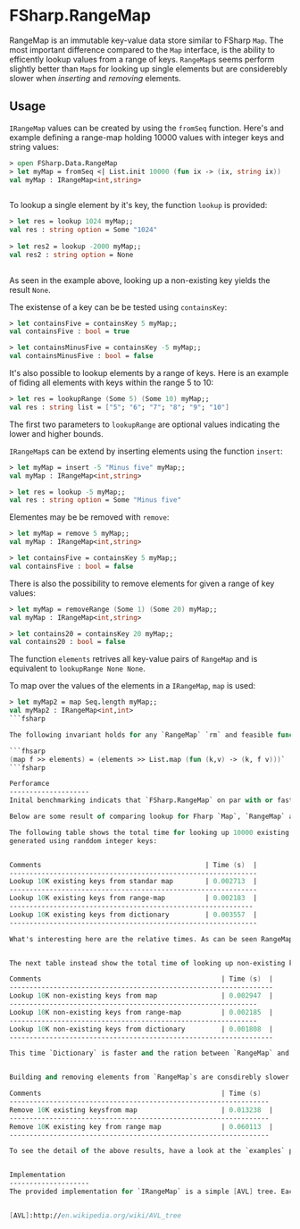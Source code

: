 FSharp.RangeMap
===============
RangeMap is an immutable key-value data store similar to FSharp `Map`. The most important difference compared to the `Map` interface, is the ability to efficently lookup values from a range of keys. `RangeMap`s seems perform slightly better than `Map`s for looking up single elements but are considerebly slower when *inserting* and *removing* elements.


Usage
---------
`IRangeMap` values can be created by using the `fromSeq` function. Here's and example defining a range-map holding 10000 values with integer keys and string values:

```fsharp
> open FSharp.Data.RangeMap
> let myMap = fromSeq <| List.init 10000 (fun ix -> (ix, string ix))
val myMap : IRangeMap<int,string>
    
```

To lookup a single element by it's key, the function `lookup` is provided:

```fsharp
> let res = lookup 1024 myMap;;
val res : string option = Some "1024"
    
> let res2 = lookup -2000 myMap;;
val res2 : string option = None
    
```
As seen in the example above, looking up a non-existing key yields the result `None`.

The existense of a key can be be tested using `containsKey`:

```fsharp
> let containsFive = containsKey 5 myMap;;
val containsFive : bool = true

> let containsMinusFive = containsKey -5 myMap;;
val containsMinusFive : bool = false

```

It's also possible to lookup elements by a range of keys. Here is an example of fiding all elements with keys within the range 5 to 10:

```fsharp
> let res = lookupRange (Some 5) (Some 10) myMap;;
val res : string list = ["5"; "6"; "7"; "8"; "9"; "10"]

```

The first two parameters to `lookupRange` are optional values indicating the lower and higher bounds.


`IRangeMap`s can be extend by inserting elements using the function `insert`:

```fsharp
> let myMap = insert -5 "Minus five" myMap;;
val myMap : IRangeMap<int,string>

> let res = lookup -5 myMap;;
val res : string option = Some "Minus five"
```

Elementes may be be removed with `remove`:
```fsharp
> let myMap = remove 5 myMap;;
val myMap : IRangeMap<int,string>

> let containsFive = containsKey 5 myMap;;
val containsFive : bool = false

```

There is also the possibility to remove elements for given a range of key values:

```fsharp
> let myMap = removeRange (Some 1) (Some 20) myMap;;
val myMap : IRangeMap<int,string>

> let contains20 = containsKey 20 myMap;;
val contains20 : bool = false
```

The function `elements` retrives all key-value pairs of `RangeMap` and is equivalent to `lookupRange None None`.

To map over the values of the elements in a `IRangeMap`, `map` is used:

```fsharp
> let myMap2 = map Seq.length myMap;;
val myMap2 : IRangeMap<int,int>
```fsharp

The following invariant holds for any `RangeMap` `rm` and feasible function `f`: 

```fhsarp
(map f >> elements) = (elements >> List.map (fun (k,v) -> (k, f v)))`
```fsharp

Perforamce
--------------------
Inital benchmarking indicats that `FSharp.RangeMap` on par with or faster than the standard FSharp `Map` implementation in terms of looking up elements using the `lookup` function. 

Below are some result of comparing lookup for Fharp `Map`, `RangeMap` and standard .NET dictionaries. 

The following table shows the total time for looking up 10000 existing keys from collections holding 100000 elements
generated using randdom integer keys:


Comments                                         | Time (s)  |
--------------------------------------------------------------
Lookup 10K existing keys from standar map        | 0.002713  |
--------------------------------------------------------------
Lookup 10K existing keys from range-map          | 0.002183  |
-------------------------------------------------------------
Lookup 10K existing keys from dictionary         | 0.003557  |
--------------------------------------------------------------

What's interesting here are the relative times. As can be seen RangeMap is fast than both `Dictionary` and `Map`.


The next table instead show the total time of looking up non-existing keys:

Comments                                             | Time (s)  |
------------------------------------------------------------------
Lookup 10K non-existing keys from map                | 0.002947  |
--------------------------------------------------------------
Lookup 10K non-existing keys from range-map          | 0.002185  |
--------------------------------------------------------------
Lookup 10K non-existing keys from dictionary         | 0.001808  |
------------------------------------------------------------------

This time `Dictionary` is faster and the ration between `RangeMap` and `Map` is similar.


Building and removing elements from `RangeMap`s are consdirebly slower than the equivalent functions on `Map`:

Comments                                             | Time (s)
-----------------------------------------------------------------
Remove 10K existing keysfrom map                     | 0.013238  |
-----------------------------------------------------------------
Remove 10K existing key from range map               | 0.060113  |
-----------------------------------------------------------------

To see the detail of the above results, have a look at the `examples` project. 


Implementation
--------------------
The provided implementation for `IRangeMap` is a simple [AVL] tree. Each destructive operation on the tree, preserves a strict balance, where the difference between the maximum height of a the left and right sub-trees of any node is at most one.


[AVL]:http://en.wikipedia.org/wiki/AVL_tree










